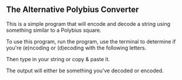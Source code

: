 ## The Alternative Polybius Converter

This is a simple program that will encode and decode a string using something similar to a Polybius square.

To use this program, run the program, use the terminal to determine if you're (e)ncoding or (d)ecoding with the following letters.

Then type in your string or copy & paste it.

The output will either be something you've decoded or encoded.